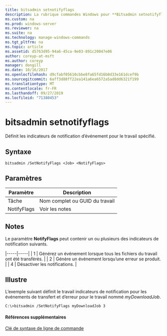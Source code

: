 ```yaml
---
title: bitsadmin setnotifyflags
description: La rubrique commandes Windows pour **Bitsadmin setnotifyflags** -définit les indicateurs de notification d’événement pour le travail spécifié.
ms.custom: na
ms.prod: windows-server
ms.reviewer: na
ms.suite: na
ms.technology: manage-windows-commands
ms.tgt_pltfrm: na
ms.topic: article
ms.assetid: d5763d95-94a6-45ca-9e03-891c20047e06
author: coreyp-at-msft
ms.author: coreyp
manager: dongill
ms.date: 10/16/2017
ms.openlocfilehash: d9cfabf05610cbbe8fa65fd16b0d33e161dcef9b
ms.sourcegitcommit: 6aff3d88ff22ea141a6ea6572a5ad8dd6321f199
ms.translationtype: MT
ms.contentlocale: fr-FR
ms.lasthandoff: 09/27/2019
ms.locfileid: "71380453"
---
```

# <a name="bitsadmin-setnotifyflags"></a>bitsadmin setnotifyflags

Définit les indicateurs de notification d’événement pour le travail spécifié.

## <a name="syntax"></a>Syntaxe

```
bitsadmin /SetNotifyFlags <Job> <NotifyFlags>
```

## <a name="parameters"></a>Paramètres

|Paramètre|Description|
|---------|-----------|
|Tâche|Nom complet ou GUID du travail|
|NotifyFlags|Voir les notes|

## <a name="remarks"></a>Notes

Le paramètre **NotifyFlags** peut contenir un ou plusieurs des indicateurs de notification suivants.

|-----|-----| | 1 | Générez un événement lorsque tous les fichiers du travail ont été transférés. | | 2 | Génère un événement lorsqu’une erreur se produit. | | 4 | Désactiver les notifications. |

## <a name="BKMK_examples"></a>Illustre

L’exemple suivant définit le travail indicateurs de notification pour les événements de transfert et d’erreur pour le travail nommé *myDownloadJob*.
```
C:\>bitsadmin /SetNotifyFlags myDownloadJob 3
```

#### <a name="additional-references"></a>Références supplémentaires

[Clé de syntaxe de ligne de commande](command-line-syntax-key.md)
